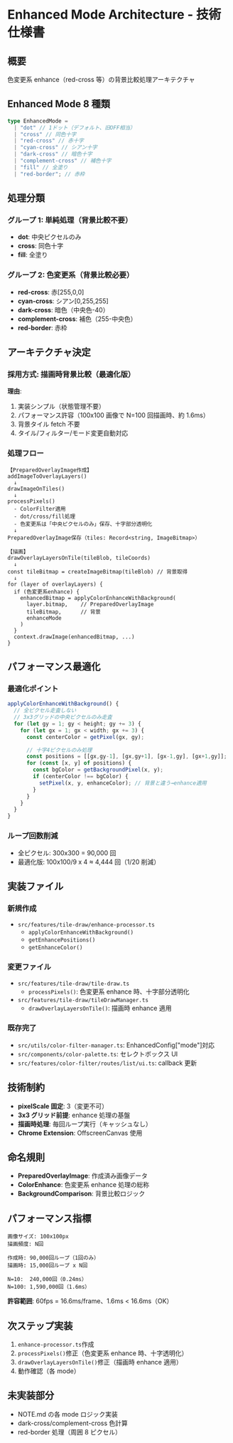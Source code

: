 # Enhanced Mode Architecture - 技術仕様書

## 概要

色変更系 enhance（red-cross 等）の背景比較処理アーキテクチャ

## Enhanced Mode 8 種類

```typescript
type EnhancedMode =
  | "dot" // 1ドット（デフォルト、旧OFF相当）
  | "cross" // 同色十字
  | "red-cross" // 赤十字
  | "cyan-cross" // シアン十字
  | "dark-cross" // 暗色十字
  | "complement-cross" // 補色十字
  | "fill" // 全塗り
  | "red-border"; // 赤枠
```

## 処理分類

### グループ 1: 単純処理（背景比較不要）

- **dot**: 中央ピクセルのみ
- **cross**: 同色十字
- **fill**: 全塗り

### グループ 2: 色変更系（背景比較必要）

- **red-cross**: 赤[255,0,0]
- **cyan-cross**: シアン[0,255,255]
- **dark-cross**: 暗色（中央色-40）
- **complement-cross**: 補色（255-中央色）
- **red-border**: 赤枠

## アーキテクチャ決定

### 採用方式: 描画時背景比較（最適化版）

**理由**:

1. 実装シンプル（状態管理不要）
2. パフォーマンス許容（100x100 画像で N=100 回描画時、約 1.6ms）
3. 背景タイル fetch 不要
4. タイル/フィルター/モード変更自動対応

### 処理フロー

```
【PreparedOverlayImage作成】
addImageToOverlayLayers()
  ↓
drawImageOnTiles()
  ↓
processPixels()
  - ColorFilter適用
  - dot/cross/fill処理
  - 色変更系は「中央ピクセルのみ」保存、十字部分透明化
  ↓
PreparedOverlayImage保存（tiles: Record<string, ImageBitmap>）

【描画】
drawOverlayLayersOnTile(tileBlob, tileCoords)
  ↓
const tileBitmap = createImageBitmap(tileBlob) // 背景取得
  ↓
for (layer of overlayLayers) {
  if (色変更系enhance) {
    enhancedBitmap = applyColorEnhanceWithBackground(
      layer.bitmap,    // PreparedOverlayImage
      tileBitmap,      // 背景
      enhanceMode
    )
  }
  context.drawImage(enhancedBitmap, ...)
}
```

## パフォーマンス最適化

### 最適化ポイント

```typescript
applyColorEnhanceWithBackground() {
  // 全ピクセル走査しない
  // 3x3グリッドの中央ピクセルのみ走査
  for (let gy = 1; gy < height; gy += 3) {
    for (let gx = 1; gx < width; gx += 3) {
      const centerColor = getPixel(gx, gy);

      // 十字4ピクセルのみ処理
      const positions = [[gx,gy-1], [gx,gy+1], [gx-1,gy], [gx+1,gy]];
      for (const [x, y] of positions) {
        const bgColor = getBackgroundPixel(x, y);
        if (centerColor !== bgColor) {
          setPixel(x, y, enhanceColor); // 背景と違う→enhance適用
        }
      }
    }
  }
}
```

### ループ回数削減

- 全ピクセル: 300x300 = 90,000 回
- 最適化版: 100x100/9 x 4 ≈ 4,444 回（1/20 削減）

## 実装ファイル

### 新規作成

- `src/features/tile-draw/enhance-processor.ts`
  - `applyColorEnhanceWithBackground()`
  - `getEnhancePositions()`
  - `getEnhanceColor()`

### 変更ファイル

- `src/features/tile-draw/tile-draw.ts`
  - `processPixels()`: 色変更系 enhance 時、十字部分透明化
- `src/features/tile-draw/tileDrawManager.ts`
  - `drawOverlayLayersOnTile()`: 描画時 enhance 適用

### 既存完了

- `src/utils/color-filter-manager.ts`: EnhancedConfig["mode"]対応
- `src/components/color-palette.ts`: セレクトボックス UI
- `src/features/color-filter/routes/list/ui.ts`: callback 更新

## 技術制約

- **pixelScale 固定**: 3（変更不可）
- **3x3 グリッド前提**: enhance 処理の基盤
- **描画時処理**: 毎回ループ実行（キャッシュなし）
- **Chrome Extension**: OffscreenCanvas 使用

## 命名規則

- **PreparedOverlayImage**: 作成済み画像データ
- **ColorEnhance**: 色変更系 enhance 処理の総称
- **BackgroundComparison**: 背景比較ロジック

## パフォーマンス指標

```
画像サイズ: 100x100px
描画頻度: N回

作成時: 90,000回ループ（1回のみ）
描画時: 15,000回ループ x N回

N=10:  240,000回（0.24ms）
N=100: 1,590,000回（1.6ms）
```

**許容範囲**: 60fps = 16.6ms/frame、1.6ms < 16.6ms（OK）

## 次ステップ実装

1. `enhance-processor.ts`作成
2. `processPixels()`修正（色変更系 enhance 時、十字透明化）
3. `drawOverlayLayersOnTile()`修正（描画時 enhance 適用）
4. 動作確認（各 mode）

## 未実装部分

- NOTE.md の各 mode ロジック実装
- dark-cross/complement-cross 色計算
- red-border 処理（周囲 8 ピクセル）
